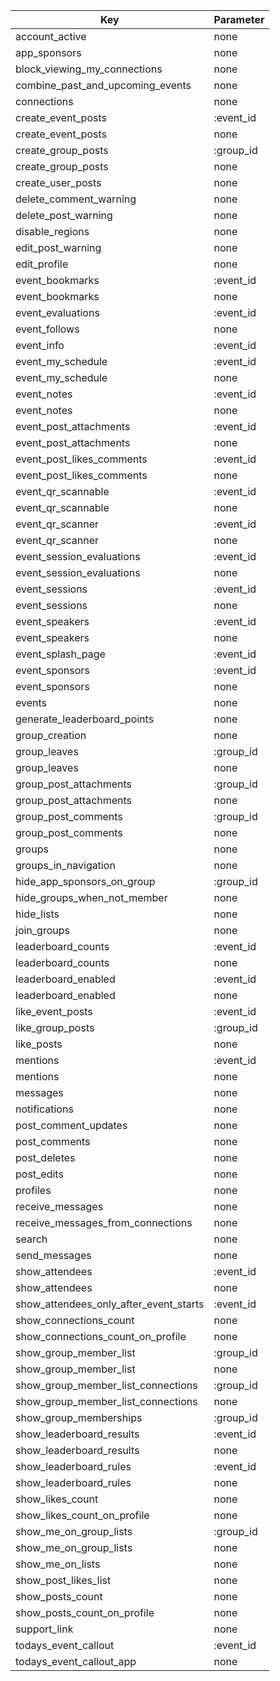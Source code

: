 | Key									 | Parameter |
|----------------------------------------|-----------|
| account_active                         | none      |
| app_sponsors                           | none      |
| block_viewing_my_connections           | none      |
| combine_past_and_upcoming_events       | none      |
| connections                            | none      |
| create_event_posts                     | :event_id |
| create_event_posts                     | none      |
| create_group_posts                     | :group_id |
| create_group_posts                     | none      |
| create_user_posts                      | none      |
| delete_comment_warning                 | none      |
| delete_post_warning                    | none      |
| disable_regions                        | none      |
| edit_post_warning                      | none      |
| edit_profile                           | none      |
| event_bookmarks                        | :event_id |
| event_bookmarks                        | none      |
| event_evaluations                      | :event_id |
| event_follows                          | none      |
| event_info                             | :event_id |
| event_my_schedule                      | :event_id |
| event_my_schedule                      | none      |
| event_notes                            | :event_id |
| event_notes                            | none      |
| event_post_attachments                 | :event_id |
| event_post_attachments                 | none      |
| event_post_likes_comments              | :event_id |
| event_post_likes_comments              | none      |
| event_qr_scannable                     | :event_id |
| event_qr_scannable                     | none      |
| event_qr_scanner                       | :event_id |
| event_qr_scanner                       | none      |
| event_session_evaluations              | :event_id |
| event_session_evaluations              | none      |
| event_sessions                         | :event_id |
| event_sessions                         | none      |
| event_speakers                         | :event_id |
| event_speakers                         | none      |
| event_splash_page                      | :event_id |
| event_sponsors                         | :event_id |
| event_sponsors                         | none      |
| events                                 | none      |
| generate_leaderboard_points            | none      |
| group_creation                         | none      |
| group_leaves                           | :group_id |
| group_leaves                           | none      |
| group_post_attachments                 | :group_id |
| group_post_attachments                 | none      |
| group_post_comments                    | :group_id |
| group_post_comments                    | none      |
| groups                                 | none      |
| groups_in_navigation                   | none      |
| hide_app_sponsors_on_group             | :group_id |
| hide_groups_when_not_member            | none      |
| hide_lists                             | none      |
| join_groups                            | none      |
| leaderboard_counts                     | :event_id |
| leaderboard_counts                     | none      |
| leaderboard_enabled                    | :event_id |
| leaderboard_enabled                    | none      |
| like_event_posts                       | :event_id |
| like_group_posts                       | :group_id |
| like_posts                             | none      |
| mentions                               | :event_id |
| mentions                               | none      |
| messages                               | none      |
| notifications                          | none      |
| post_comment_updates                   | none      |
| post_comments                          | none      |
| post_deletes                           | none      |
| post_edits                             | none      |
| profiles                               | none      |
| receive_messages                       | none      |
| receive_messages_from_connections      | none      |
| search                                 | none      |
| send_messages                          | none      |
| show_attendees                         | :event_id |
| show_attendees                         | none      |
| show_attendees_only_after_event_starts | :event_id |
| show_connections_count                 | none      |
| show_connections_count_on_profile      | none      |
| show_group_member_list                 | :group_id |
| show_group_member_list                 | none      |
| show_group_member_list_connections     | :group_id |
| show_group_member_list_connections     | none      |
| show_group_memberships                 | :group_id |
| show_leaderboard_results               | :event_id |
| show_leaderboard_results               | none      |
| show_leaderboard_rules                 | :event_id |
| show_leaderboard_rules                 | none      |
| show_likes_count                       | none      |
| show_likes_count_on_profile            | none      |
| show_me_on_group_lists                 | :group_id |
| show_me_on_group_lists                 | none      |
| show_me_on_lists                       | none      |
| show_post_likes_list                   | none      |
| show_posts_count                       | none      |
| show_posts_count_on_profile            | none      |
| support_link                           | none      |
| todays_event_callout                   | :event_id |
| todays_event_callout_app               | none      |